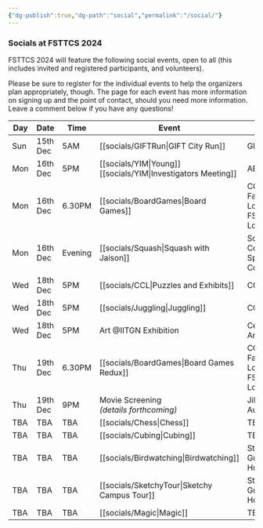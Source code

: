 ```yaml
---
{"dg-publish":true,"dg-path":"social","permalink":"/social/"}
---
```


### Socials at FSTTCS 2024

FSTTCS 2024 will feature the following social events, open to all (this includes invited and registered participants, and volunteers).

Please be sure to register for the individual events to help the organizers plan appropriately, though. The page for each event has more information on signing up and the point of contact, should you need more information. Leave a comment below if you have any questions!

| Day | Date     | Time    | Event                                            | Venue                                    | Cost            |
| --- | -------- | ------- | ------------------------------------------------ | ---------------------------------------- | --------------- |
| Sun | 15th Dec | 5AM     | [[socials/GIFTRun\|GIFT City Run]]                       | GIFT City                                | 499 INR onwards |
| Mon | 16th Dec | 5PM     | [[socials/YIM\|Young]]<br>[[socials/YIM\|Investigators Meeting]] | AB 1/101                                 | Free            |
| Mon | 16th Dec | 6.30PM  | [[socials/BoardGames\|Board Games]]                      | CCL,<br>Faculty Lounge,<br>FSTTCS Lounge | Free            |
| Mon | 16th Dec | Evening | [[socials/Squash\|Squash with Jaison]]                   | Squash Court, <br>Sports Complex         | Free            |
| Wed | 18th Dec | 5PM     | [[socials/CCL\|Puzzles and Exhibits]]                    | CCL                                      | Free            |
| Wed | 18th Dec | 5PM     | [[socials/Juggling\|Juggling]]                                     | CCL                                      | Free            |
| Wed | 18th Dec | 5PM     | Art @IITGN Exhibition                            | Central Arcade                           | Free            |
| Thu | 19th Dec | 6.30PM  | [[socials/BoardGames\|Board Games Redux]]                | CCL,<br>Faculty Lounge,<br>FSTTCS Lounge | Free            |
| Thu | 19th Dec | 9PM     | Movie Screening<br>_(details forthcoming)_       | Jibaben<br>Auditorium                    | Free            |
| TBA | TBA      | TBA     | [[socials/Chess\|Chess]]                                        | TBA                                      | Free            |
| TBA | TBA      | TBA     | [[socials/Cubing\|Cubing]]                                       | TBA                                      | Free            |
| TBA | TBA      | TBA     | [[socials/Birdwatching\|Birdwatching]]                                 | Start from <br>Guest House               | Free            |
| TBA | TBA      | TBA     | [[socials/SketchyTour\|Sketchy Campus Tour]]             | Start from<br>Guest House                | Free            |
| TBA | TBA      | TBA     | [[socials/Magic\|Magic]]                                        | TBA                                      | Free            |

